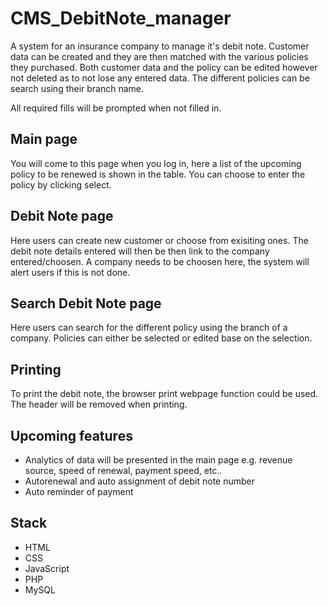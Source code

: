 # CMS_DebitNote_manager
A system for an insurance company to manage it's debit note. Customer data can be created and they are then matched with 
the various policies they purchased. Both customer data and the policy can be edited however not deleted as to not lose any
entered data. The different policies can be search using their branch name. 

All required fills will be prompted when not filled in.

## Main page
You will come to this page when you log in, here a list of the upcoming policy to be renewed is shown in the table. You can choose to 
enter the policy by clicking select. 

## Debit Note page
Here users can create new customer or choose from exisiting ones. The debit note details entered will then be then link to the
company entered/choosen. A company needs to be choosen here, the system will alert users if this is not done. 

## Search Debit Note page
Here users can search for the different policy using the branch of a company. Policies can either be selected or edited base on
the selection.

## Printing
To print the debit note, the browser print webpage function could be used. The header will be removed when printing. 

## Upcoming features
- Analytics of data will be presented in the main page e.g. revenue source, speed of renewal, payment speed, etc.. 
- Autorenewal and auto assignment of debit note number 
- Auto reminder of payment

## Stack
- HTML
- CSS
- JavaScript
- PHP 
- MySQL

